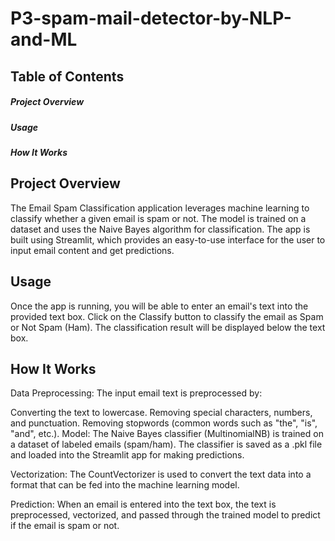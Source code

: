 # P3-spam-mail-detector-by-NLP-and-ML
<h2>Table of Contents</h2>
<h5>Project Overview</h5>
<h5>Usage</h5>
<h5>How It Works</h5>

<h2>Project Overview</h2>
<p>The Email Spam Classification application leverages machine learning to classify whether a given email is spam or not. The model is trained on a dataset and uses the Naive Bayes algorithm for classification. The app is built using Streamlit, which provides an easy-to-use interface for the user to input email content and get predictions.</p>
<h2>Usage</h2>
<p>Once the app is running, you will be able to enter an email's text into the provided text box.
Click on the Classify button to classify the email as Spam or Not Spam (Ham).
The classification result will be displayed below the text box.</p>
<h2>How It Works</h2>
<P>Data Preprocessing: The input email text is preprocessed by:

Converting the text to lowercase.
Removing special characters, numbers, and punctuation.
Removing stopwords (common words such as "the", "is", "and", etc.).
Model: The Naive Bayes classifier (MultinomialNB) is trained on a dataset of labeled emails (spam/ham). The classifier is saved as a .pkl file and loaded into the Streamlit app for making predictions.

Vectorization: The CountVectorizer is used to convert the text data into a format that can be fed into the machine learning model.

Prediction: When an email is entered into the text box, the text is preprocessed, vectorized, and passed through the trained model to predict if the email is spam or not.</P>
